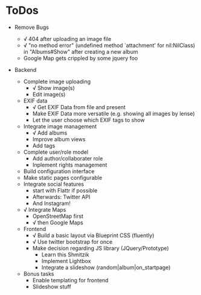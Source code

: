 # ToDos

* Remove Bugs
   * √ 404 after uploading an image file
   * √ "no method error" (undefined method `attachment' for nil:NilClass) in "Albums#Show" after creating a new album
   * Google Map gets crippled by some jquery foo

* Backend
    * Complete image uploading
        * √ Show image(s)
        * Edit image(s)
    * EXIF data
        * √ Get EXIF Data from file and present
        * Make EXIF Data more versatile (e.g. showing all images by lense)
        * Let the user choose which EXIF tags to show
    * Integrate image management
        * √ Add albums
        * Improve album views
        * Add tags
    * Complete user/role model
        * Add author/collaborater role
        * Inplement rights management
    * Build configuration interface
    * Make static pages configurable
    * Integrate social features
        * start with Flattr if possible
        * Afterwards: Twitter API
        * And Instagram!
    * √ Integrate Maps
        * OpenStreetMap first
        * √ then Google Maps
    * Frontend
        * √ Build a basic layout via Blueprint CSS (fluently)
        * √ Use twitter bootstrap for once
        * Make decision regarding JS library (JQuery/Prototype)
            * Learn this Shmitzik
            * Implement Lightbox
            * Integrate a slideshow (random|album|on_startpage)
    * Bonus tasks
        * Enable templating for frontend
        * Slideshow stuff